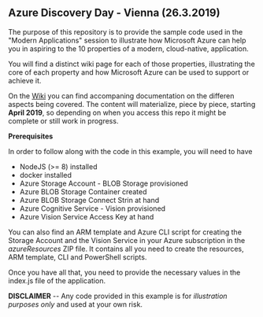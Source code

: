 ## Azure Discovery Day - Vienna (26.3.2019)
The purpose of this repository is to provide the sample code used in the "Modern Applications" session to illustrate how Microsoft Azure can help you in aspiring to the 10 properties of a modern, cloud-native, application. 

You will find a distinct wiki page for each of those properties, illustrating the core of each property and how Microsoft Azure can be used to support or achieve it. 

On the [Wiki](https://github.com/phwecker/2019-azure-dd-vienna-public/wiki/00.-Introduction) you can find accompaning documentation on the differen aspects being covered. The content will materialize, piece by piece, starting **April 2019**, so depending on when you access this repo it might be complete or still work in progress. 

**Prerequisites**

In order to follow along with the code in this example, you will need to have

- NodeJS (>= 8) installed
- docker installed
- Azure Storage Account - BLOB Storage provisioned
- Azure BLOB Storage Container created
- Azure BLOB Storage Connect Strin at hand
- Azure Cognitive Service - Vision provisioned
- Azure Vision Service Access Key at hand

You can also find an ARM template and Azure CLI script for creating the Storage Account and the Vision Service in your Azure subscription in the _azureResources_ ZIP file. It contains all you need to create the resources, ARM template, CLI and PowerShell scripts.  

Once you have all that, you need to provide the necessary values in the index.js file of the application. 

**DISCLAIMER** -- Any code provided in this example is for _illustration purposes only_ and used at your own risk. 
